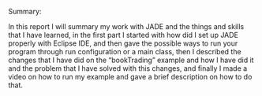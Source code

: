 Summary:

In this report I will summary my work with JADE and the things and skills that I have learned, in the first part I started with how did I set up JADE properly with Eclipse IDE, and then gave the possible ways to run your program through run configuration or a main class, then I described the changes that I have did on the “bookTrading” example and how I have did it and the problem that I have solved with this changes, and finally I made a video on how to run my example and gave a brief description on how to do that.
